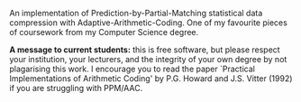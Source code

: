 An implementation of Prediction-by-Partial-Matching statistical data compression with Adaptive-Arithmetic-Coding.
One of my favourite pieces of coursework from my Computer Science degree.

**A message to current students:** this is free software, but please respect your institution, your lecturers, and the integrity of your own degree by not plagarising this work. I encourage you to read the paper `Practical Implementations of Arithmetic Coding' by P.G. Howard and J.S. Vitter (1992) if you are struggling with PPM/AAC.
